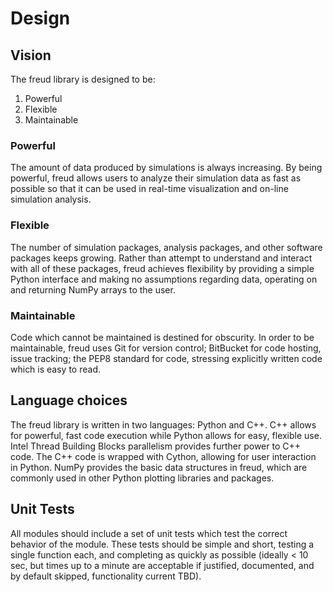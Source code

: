 # Design #

## Vision ##

The freud library is designed to be:

1. Powerful
2. Flexible
3. Maintainable

### Powerful ###

The amount of data produced by simulations is always increasing. By being powerful, freud allows users to analyze their
simulation data as fast as possible so that it can be used in real-time visualization and on-line simulation analysis.

### Flexible ###

The number of simulation packages, analysis packages, and other software packages keeps growing. Rather than attempt to
understand and interact with all of these packages, freud achieves flexibility by providing a simple Python interface
and making no assumptions regarding data, operating on and returning NumPy arrays to the user.

### Maintainable ###

Code which cannot be maintained is destined for obscurity. In order to be maintainable, freud uses Git for version
control; BitBucket for code hosting, issue tracking; the PEP8 standard for code, stressing explicitly written code which
is easy to read.

## Language choices ##

The freud library is written in two languages: Python and C++. C++ allows for powerful, fast code execution while
Python allows for easy, flexible use. Intel Thread Building Blocks parallelism provides further power to C++ code. The
C++ code is wrapped with Cython, allowing for user interaction in Python. NumPy provides the basic data structures in
freud, which are commonly used in other Python plotting libraries and packages.

## Unit Tests ##

All modules should include a set of unit tests which test the correct behavior of the module. These tests should be
simple and short, testing a single function each, and completing as quickly as possible (ideally < 10 sec, but times
up to a minute are acceptable if justified, documented, and by default skipped, functionality current TBD).
